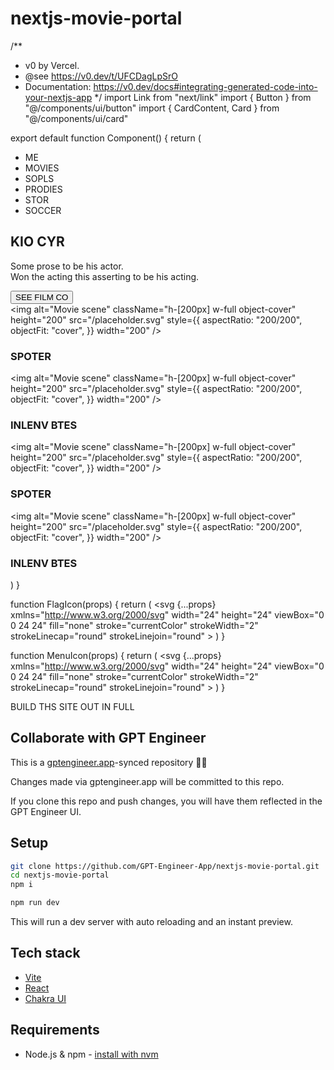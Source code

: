 # nextjs-movie-portal

/**
 * v0 by Vercel.
 * @see https://v0.dev/t/UFCDagLpSrO
 * Documentation: https://v0.dev/docs#integrating-generated-code-into-your-nextjs-app
 */
import Link from "next/link"
import { Button } from "@/components/ui/button"
import { CardContent, Card } from "@/components/ui/card"

export default function Component() {
  return (
    <div className="bg-[#0c0e16] text-white">
      <nav className="flex justify-between px-4 py-2">
        <div className="flex items-center space-x-4">
          <MenuIcon className="text-white h-6 w-6" />
          <ul className="flex space-x-2">
            <li>
              <Link className="block px-2 py-1 hover:text-gray-300" href="#">
                ME
              </Link>
            </li>
            <li>
              <Link className="block px-2 py-1 hover:text-gray-300" href="#">
                MOVIES
              </Link>
            </li>
            <li>
              <Link className="block px-2 py-1 hover:text-gray-300" href="#">
                SOPLS
              </Link>
            </li>
            <li>
              <Link className="block px-2 py-1 hover:text-gray-300" href="#">
                PRODIES
              </Link>
            </li>
            <li>
              <Link className="block px-2 py-1 hover:text-gray-300" href="#">
                STOR
              </Link>
            </li>
            <li>
              <Link className="block px-2 py-1 hover:text-gray-300" href="#">
                SOCCER
              </Link>
            </li>
          </ul>
        </div>
        <FlagIcon className="h-8 w-8" />
      </nav>
      <main className="px-4 py-20">
        <section className="text-center">
          <h1 className="text-5xl font-bold">KIO CYR</h1>
          <p className="mt-4 text-lg">
            Some prose to be his actor.
            <br />
            Won the acting this asserting to be his acting.
          </p>
          <Button className="mt-8 bg-[#bd1e59] hover:bg-[#a31648]">SEE FILM CO</Button>
        </section>
        <section className="mt-10 grid grid-cols-1 md:grid-cols-2 lg:grid-cols-4 gap-4">
          <Card className="bg-[#1a1c23] transform hover:scale-105 transition-transform duration-300">
            <CardContent>
              <img
                alt="Movie scene"
                className="h-[200px] w-full object-cover"
                height="200"
                src="/placeholder.svg"
                style={{
                  aspectRatio: "200/200",
                  objectFit: "cover",
                }}
                width="200"
              />
              <h3 className="mt-4 text-xl font-semibold">SPOTER</h3>
            </CardContent>
          </Card>
          <Card className="bg-[#1a1c23] transform hover:scale-105 transition-transform duration-300">
            <CardContent>
              <img
                alt="Movie scene"
                className="h-[200px] w-full object-cover"
                height="200"
                src="/placeholder.svg"
                style={{
                  aspectRatio: "200/200",
                  objectFit: "cover",
                }}
                width="200"
              />
              <h3 className="mt-4 text-xl font-semibold">INLENV BTES</h3>
            </CardContent>
          </Card>
          <Card className="bg-[#1a1c23] transform hover:scale-105 transition-transform duration-300">
            <CardContent>
              <img
                alt="Movie scene"
                className="h-[200px] w-full object-cover"
                height="200"
                src="/placeholder.svg"
                style={{
                  aspectRatio: "200/200",
                  objectFit: "cover",
                }}
                width="200"
              />
              <h3 className="mt-4 text-xl font-semibold">SPOTER</h3>
            </CardContent>
          </Card>
          <Card className="bg-[#1a1c23] transform hover:scale-105 transition-transform duration-300">
            <CardContent>
              <img
                alt="Movie scene"
                className="h-[200px] w-full object-cover"
                height="200"
                src="/placeholder.svg"
                style={{
                  aspectRatio: "200/200",
                  objectFit: "cover",
                }}
                width="200"
              />
              <h3 className="mt-4 text-xl font-semibold">INLENV BTES</h3>
            </CardContent>
          </Card>
        </section>
      </main>
    </div>
  )
}

function FlagIcon(props) {
  return (
    <svg
      {...props}
      xmlns="http://www.w3.org/2000/svg"
      width="24"
      height="24"
      viewBox="0 0 24 24"
      fill="none"
      stroke="currentColor"
      strokeWidth="2"
      strokeLinecap="round"
      strokeLinejoin="round"
    >
      <path d="M4 15s1-1 4-1 5 2 8 2 4-1 4-1V3s-1 1-4 1-5-2-8-2-4 1-4 1z" />
      <line x1="4" x2="4" y1="22" y2="15" />
    </svg>
  )
}


function MenuIcon(props) {
  return (
    <svg
      {...props}
      xmlns="http://www.w3.org/2000/svg"
      width="24"
      height="24"
      viewBox="0 0 24 24"
      fill="none"
      stroke="currentColor"
      strokeWidth="2"
      strokeLinecap="round"
      strokeLinejoin="round"
    >
      <line x1="4" x2="20" y1="12" y2="12" />
      <line x1="4" x2="20" y1="6" y2="6" />
      <line x1="4" x2="20" y1="18" y2="18" />
    </svg>
  )
}


BUILD THS SITE OUT IN FULL 


## Collaborate with GPT Engineer

This is a [gptengineer.app](https://gptengineer.app)-synced repository 🌟🤖

Changes made via gptengineer.app will be committed to this repo.

If you clone this repo and push changes, you will have them reflected in the GPT Engineer UI.

## Setup

```sh
git clone https://github.com/GPT-Engineer-App/nextjs-movie-portal.git
cd nextjs-movie-portal
npm i
```

```sh
npm run dev
```

This will run a dev server with auto reloading and an instant preview.

## Tech stack

- [Vite](https://vitejs.dev/)
- [React](https://react.dev/)
- [Chakra UI](https://chakra-ui.com/)

## Requirements

- Node.js & npm - [install with nvm](https://github.com/nvm-sh/nvm#installing-and-updating)
